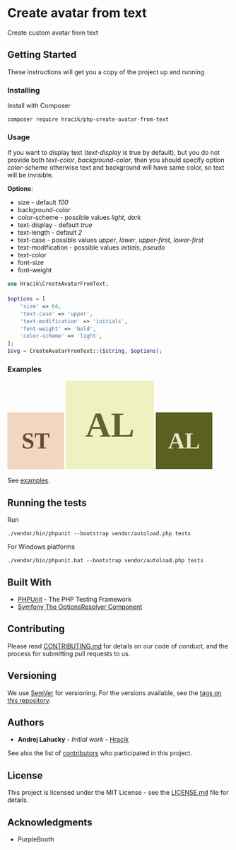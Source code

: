# Create avatar from text

Create custom avatar from text

## Getting Started

These instructions will get you a copy of the project up and running

### Installing

Install with Composer

```
composer require hracik/php-create-avatar-from-text
```
### Usage

If you want to display text (*text-display* is true by default), but you do not provide both *text-color*, *background-color*, then you should specify option *color-scheme* otherwise text and background will have same color, so text will be invisible.

**Options**:
* size - default *100*
* background-color
* color-scheme - possible values *light*, *dark*
* text-display - default *true*
* text-length - default *2*
* text-case - possible values *upper*, *lower*, *upper-first*, *lower-first*
* text-modification - possible values *initials*, *pseudo*
* text-color
* font-size
* font-weight

```PHP
use Hracik\CreateAvatarFromText;

$options = [
    'size' => 64, 
    'text-case' => 'upper', 
    'text-modification' => 'initials', 
    'font-weight' => 'bold', 
    'color-scheme' => 'light',
];
$svg = CreateAvatarFromText::($string, $options);
```
### Examples

![](examples/1.svg)
![](examples/2.svg)
![](examples/3.svg)

See [examples](examples).

## Running the tests

Run
```
./vendor/bin/phpunit --bootstrap vendor/autoload.php tests
```   
For Windows platforms
```
./vendor/bin/phpunit.bat --bootstrap vendor/autoload.php tests
```

## Built With

* [PHPUnit](https://phpunit.de/) - The PHP Testing Framework
* [Symfony The OptionsResolver Component](https://symfony.com/doc/current/components/options_resolver.html)

## Contributing

Please read [CONTRIBUTING.md](CONTRIBUTING.md) for details on our code of conduct, and the process for submitting pull requests to us.

## Versioning

We use [SemVer](http://semver.org/) for versioning. For the versions available, see the [tags on this repository](https://github.com/hracik/php-create-avatar-from-text/tags). 

## Authors

* **Andrej Lahucky** - *Initial work* - [Hracik](https://github.com/hracik)

See also the list of [contributors](https://github.com/hracik/php-create-avatar-from-text/graphs/contributors) who participated in this project.

## License

This project is licensed under the MIT License - see the [LICENSE.md](LICENSE.md) file for details.

## Acknowledgments

* PurpleBooth

